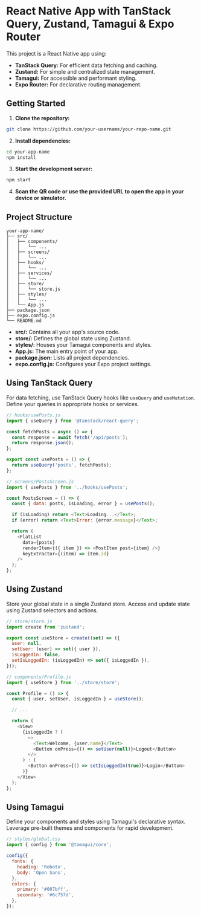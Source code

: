 # React Native App with TanStack Query, Zustand, Tamagui & Expo Router

This project is a React Native app using:

* **TanStack Query:** For efficient data fetching and caching.
* **Zustand:** For simple and centralized state management.
* **Tamagui:** For accessible and performant styling.
* **Expo Router:** For declarative routing management.

## Getting Started

1. **Clone the repository:**

```bash
git clone https://github.com/your-username/your-repo-name.git
```

2. **Install dependencies:**

```bash
cd your-app-name
npm install
```

3. **Start the development server:**

```bash
npm start
```

4. **Scan the QR code or use the provided URL to open the app in your device or simulator.**

## Project Structure

```
your-app-name/
├── src/
│   ├── components/
│   │   └── ...
│   ├── screens/
│   │   └── ...
│   ├── hooks/
│   │   └── ...
│   ├── services/
│   │   └── ...
│   ├── store/
│   │   └── store.js
│   ├── styles/
│   │   └── ...
│   └── App.js
├── package.json
├── expo.config.js
└── README.md
```

* **src/:** Contains all your app's source code.
* **store/:** Defines the global state using Zustand.
* **styles/:** Houses your Tamagui components and styles.
* **App.js:** The main entry point of your app.
* **package.json:** Lists all project dependencies.
* **expo.config.js:** Configures your Expo project settings.

## Using TanStack Query

For data fetching, use TanStack Query hooks like `useQuery` and `useMutation`. Define your queries in appropriate hooks or services.

```js
// hooks/usePosts.js
import { useQuery } from '@tanstack/react-query';

const fetchPosts = async () => {
  const response = await fetch('/api/posts');
  return response.json();
};

export const usePosts = () => {
  return useQuery('posts', fetchPosts);
};
```

```js
// screens/PostsScreen.js
import { usePosts } from '../hooks/usePosts';

const PostsScreen = () => {
  const { data: posts, isLoading, error } = usePosts();

  if (isLoading) return <Text>Loading...</Text>;
  if (error) return <Text>Error: {error.message}</Text>;

  return (
    <FlatList
      data={posts}
      renderItem={({ item }) => <PostItem post={item} />}
      keyExtractor={(item) => item.id}
    />
  );
};
```

## Using Zustand

Store your global state in a single Zustand store. Access and update state using Zustand selectors and actions.

```js
// store/store.js
import create from 'zustand';

export const useStore = create((set) => ({
  user: null,
  setUser: (user) => set({ user }),
  isLoggedIn: false,
  setIsLoggedIn: (isLoggedIn) => set({ isLoggedIn }),
}));
```

```js
// components/Profile.js
import { useStore } from '../store/store';

const Profile = () => {
  const { user, setUser, isLoggedIn } = useStore();

  // ...

  return (
    <View>
      {isLoggedIn ? (
        <>
          <Text>Welcome, {user.name}</Text>
          <Button onPress={() => setUser(null)}>Logout</Button>
        </>
      ) : (
        <Button onPress={() => setIsLoggedIn(true)}>Login</Button>
      )}
    </View>
  );
};
```

## Using Tamagui

Define your components and styles using Tamagui's declarative syntax. Leverage pre-built themes and components for rapid development.

```jsx
// styles/global.css
import { config } from '@tamagui/core';

config({
  fonts: {
    heading: 'Roboto',
    body: 'Open Sans',
  },
  colors: {
    primary: '#007bff',
    secondary: '#6c757d',
  },
});
```